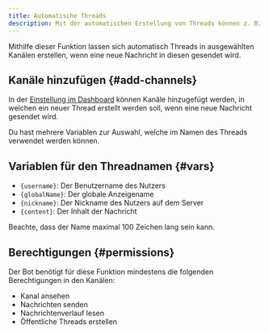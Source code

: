 ```yaml
---
title: Automatische Threads
description: Mit der automatischen Erstellung von Threads können z. B. Diskussionskanäle oder Bugreport-Kanäle übersichtlicher gestaltet werden.
---
```


Mithilfe dieser Funktion lassen sich automatisch Threads in ausgewählten Kanälen erstellen, wenn eine neue Nachricht in diesen gesendet wird.

## Kanäle hinzufügen {#add-channels}

In der [Einstellung im Dashboard](https://tomatenkuchen.com/dashboard/settings#autoThreadChannels) können Kanäle hinzugefügt werden, in welchen ein neuer Thread erstellt werden soll, wenn eine neue Nachricht gesendet wird.

Du hast mehrere Variablen zur Auswahl, welche im Namen des Threads verwendet werden können.

## Variablen für den Threadnamen {#vars}

- `{username}`: Der Benutzername des Nutzers
- `{globalName}`: Der globale Anzeigename
- `{nickname}`: Der Nickname des Nutzers auf dem Server
- `{content}`: Der Inhalt der Nachricht

Beachte, dass der Name maximal 100 Zeichen lang sein kann.

## Berechtigungen {#permissions}

Der Bot benötigt für diese Funktion mindestens die folgenden Berechtigungen in den Kanälen:
- Kanal ansehen
- Nachrichten senden
- Nachrichtenverlauf lesen
- Öffentliche Threads erstellen
